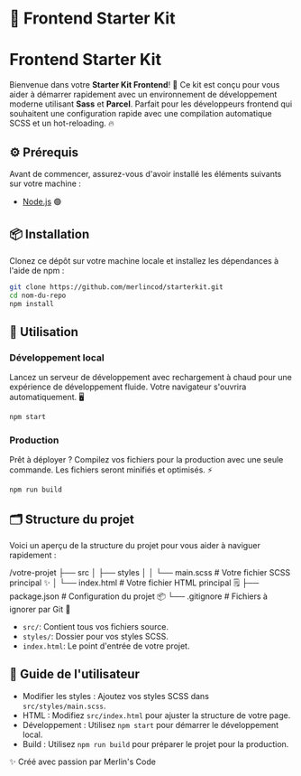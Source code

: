 # 🎨 Frontend Starter Kit

# Frontend Starter Kit

Bienvenue dans votre **Starter Kit Frontend**! 🚀 Ce kit est conçu pour vous aider à démarrer rapidement avec un environnement de développement moderne utilisant **Sass** et **Parcel**. Parfait pour les développeurs frontend qui souhaitent une configuration rapide avec une compilation automatique SCSS et un hot-reloading. 🔥

## ⚙️ Prérequis

Avant de commencer, assurez-vous d'avoir installé les éléments suivants sur votre machine :

- [Node.js](https://nodejs.org/) 🟢

## 📦 Installation

Clonez ce dépôt sur votre machine locale et installez les dépendances à l'aide de npm :

```bash
git clone https://github.com/merlincod/starterkit.git
cd nom-du-repo
npm install
```

## 🚀 Utilisation

### Développement local

Lancez un serveur de développement avec rechargement à chaud pour une expérience de développement fluide. Votre navigateur s'ouvrira automatiquement. 🖥️

```bash
npm start
```

### Production

Prêt à déployer ? Compilez vos fichiers pour la production avec une seule commande. Les fichiers seront minifiés et optimisés. ⚡

```bash
npm run build
```

## 🗂️ Structure du projet

Voici un aperçu de la structure du projet pour vous aider à naviguer rapidement :

/votre-projet
├── src
│   ├── styles
│   │   └── main.scss   # Votre fichier SCSS principal ✨
│   └── index.html      # Votre fichier HTML principal 🗒️
├── package.json        # Configuration du projet 📦
└── .gitignore          # Fichiers à ignorer par Git 🙈

- `src/`: Contient tous vos fichiers source.
- `styles/`: Dossier pour vos styles SCSS.
- `index.html`: Le point d'entrée de votre projet.

## 📖 Guide de l'utilisateur

- Modifier les styles : Ajoutez vos styles SCSS dans `src/styles/main.scss`.
- HTML : Modifiez `src/index.html` pour ajuster la structure de votre page.
- Développement : Utilisez `npm start` pour démarrer le développement local.
- Build : Utilisez `npm run build` pour préparer le projet pour la production.

✨ Créé avec passion par Merlin's Code
